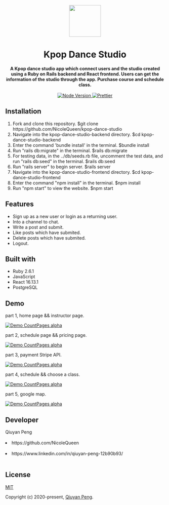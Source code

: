 <p align="center">
  <a href="https://arya.lovejade.cn/" target="_blank">
    <img width="100"src="https://encrypted-tbn0.gstatic.com/images?q=tbn%3AANd9GcTfy-5NfqPnU5WIm4OERok12seY_Y-hYsRY5Q&usqp=CAU">
  </a>
</p>

<h1 align="center">Kpop Dance Studio</h1>

<div align="center" size="12">
  <strong>
     A Kpop dance studio app which connect users and the studio created using a Ruby on Rails backend and React frontend. Users can get the information of the studio through the app. Purchase course and schedule class.
  </strong>
</div>

<br>

<div align="center">
  <a href="https://nodejs.org/en/">
    <img src="https://img.shields.io/badge/node-%3E%3D%208.0.0-green.svg" alt="Node Version">
  </a>
  <a href="https://nicelinks.site/post/5c16083e819ae45de1453caa">
    <img src="https://img.shields.io/badge/code_style-prettier-ff69b4.svg?style=flat" alt="Prettier">
  </a>
</div>

## Installation

<ol>
  <li>Fork and clone this repository. $git clone https://github.com/NicoleQueen/kpop-dance-studio</li>
  <li>Navigate into the kpop-dance-studio-backend directory. $cd kpop-dance-studio-backend</li>
  <li>Enter the command 'bundle install' in the terminal. $bundle install</li>
  <li>Run "rails db:migrate" in the terminal. $rails db:migrate</li>
  <li>For testing data, in the ../db/seeds.rb file, uncomment the test data, and run "rails db:seed" in the terminal. $rails db:seed</li>
  <li>Run "rails server" to begin server. $rails server</li>
  <li>Navigate into the kpop-dance-studio-frontend directory. $cd kpop-dance-studio-frontend</li>
  <li>Enter the command "npm install" in the terminal. $npm install</li>
  <li>Run "npm start" to view the website. $npm start</li>
</ol>

## Features
<ul>
  <li>Sign up as a new user or login as a returning user.</li>
  <li>Into a channel to chat.</li>
  <li>Write a post and submit.</li>
  <li>Like posts which have submited.</li>
  <li>Delete posts which have submited.</li>
  <li>Logout.</li>
</ul>


## Built with

<ul>
  <li>Ruby 2.6.1</li>
  <li>JavaScript</li>
  <li>React 16.13.1</li>
  <li>PostgreSQL</li>
</ul>

## Demo

part 1, home page && instructor page.

[![Demo CountPages alpha](https://j.gifs.com/6Xnyj9.gif)](https://www.youtube.com/watch?v=CbwQh-mebZI)

part 2, schedule page && pricing page.

[![Demo CountPages alpha](https://j.gifs.com/BNDp7X.gif)](https://www.youtube.com/watch?v=CbwQh-mebZI)

part 3, payment Stripe API.

[![Demo CountPages alpha](https://j.gifs.com/YWjxBK.gif)](https://www.youtube.com/watch?v=CbwQh-mebZI)

part 4, schedule && choose a class.

[![Demo CountPages alpha](https://j.gifs.com/k8GKlX.gif)](https://www.youtube.com/watch?v=CbwQh-mebZI)

part 5, google map.

[![Demo CountPages alpha](https://j.gifs.com/L7QD24.gif)](https://www.youtube.com/watch?v=CbwQh-mebZI)

## Developer

<div>Qiuyan Peng<div><br>
<li>https://github.com/NicoleQueen</li><br>
<li>https://www.linkedin.com/in/qiuyan-peng-12b90b93/</li><br>


## License

[MIT](http://opensource.org/licenses/MIT)

Copyright (c) 2020-present, [Qiuyan Peng](https://www.linkedin.com/in/qiuyan-peng-12b90b93/).

